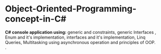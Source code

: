 # Object-Oriented-Programming-concept-in-C#

**C# console application using:**
generic and constraints, 
generic Interfaces ,
Enum and it's implementation, 
interfaces and it's implementation,
Linq Queries,
Multitasking using asynchronous operation and principles of OOP.
.

